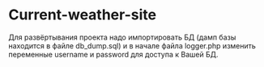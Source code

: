 # Current-weather-site

Для развёртывания проекта надо импортировать БД (дамп базы находится в файле db_dump.sql) и в начале файла logger.php изменить переменные username и password для доступа к Вашей БД.
